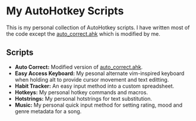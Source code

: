 My AutoHotkey Scripts
=====================

This is my personal collection of AutoHotkey scripts. I have written most of
the code except the [auto_correct.ahk](http://www.autohotkey.com/download/AutoCorrect.ahk) which is modified by me.

Scripts
-------

* __Auto Correct:__ Modified version of [auto_correct.ahk](http://www.autohotkey.com/download/AutoCorrect.ahk).
* __Easy Access Keyboard:__ My pesonal alternate vim-inspired keyboard when holding alt to provide cursor movement and text editting.
* __Habit Tracker:__ An easy input method into a custom spreadsheet.
* __Hotkeys:__ My personal hotkey commands and macros.
* __Hotstrings:__ My personal hotstrings for text substitution.
* __Music:__ My personal quick input method for setting rating, mood and genre metadata for a song.

